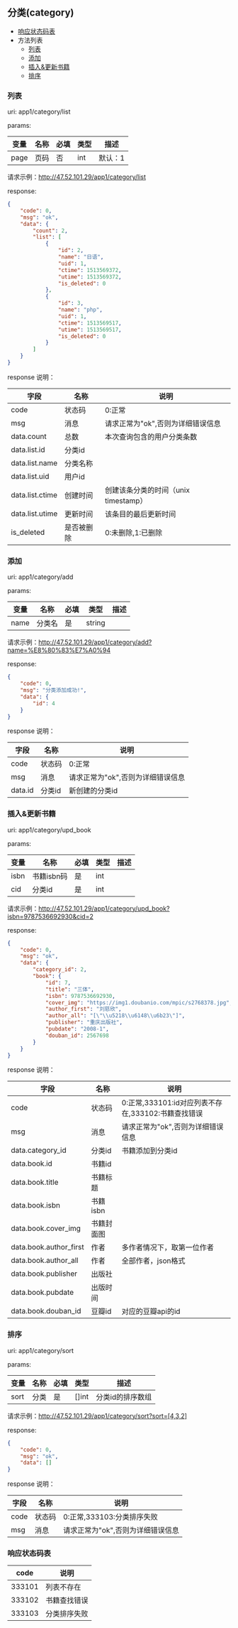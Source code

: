 ## 分类(category)

+ [响应状态码表](#响应状态码)
+ 方法列表
	+ [列表](#列表)
	+ [添加](#添加)
	+ [插入&更新书籍](#插入&更新书籍)
	+ [排序](#排序)

### 列表

uri: app1/category/list

params:

| 变量   | 名称   | 必填   | 类型   | 描述   |
| ---- | ---- | ---- | ---- | ---- |
| page | 页码   | 否    | int  | 默认：1 |

请求示例：http://47.52.101.29/app1/category/list

response:

```json
{
    "code": 0,
    "msg": "ok",
    "data": {
        "count": 2,
        "list": [
            {
                "id": 2,
                "name": "日语",
                "uid": 1,
                "ctime": 1513569372,
                "utime": 1513569372,
                "is_deleted": 0
            },
            {
                "id": 3,
                "name": "php",
                "uid": 1,
                "ctime": 1513569517,
                "utime": 1513569517,
                "is_deleted": 0
            }
        ]
    }
}
```

response 说明：

| 字段              | 名称    | 说明                        |
| --------------- | ----- | ------------------------- |
| code            | 状态码   | 0:正常                      |
| msg             | 消息    | 请求正常为"ok",否则为详细错误信息       |
| data.count      | 总数    | 本次查询包含的用户分类条数             |
| data.list.id    | 分类id  |                           |
| data.list.name  | 分类名称  |                           |
| data.list.uid   | 用户id  |                           |
| data.list.ctime | 创建时间  | 创建该条分类的时间（unix timestamp） |
| data.list.utime | 更新时间  | 该条目的最后更新时间                |
| is_deleted      | 是否被删除 | 0:未删除,1:已删除               |



### 添加

uri: app1/category/add

params:

| 变量   | 名称   | 必填   | 类型     | 描述   |
| ---- | ---- | ---- | ------ | ---- |
| name | 分类名  | 是    | string |      |

请求示例：http://47.52.101.29/app1/category/add?name=%E8%80%83%E7%A0%94

response:

```json
{
    "code": 0,
    "msg": "分类添加成功!",
    "data": {
        "id": 4
    }
}
```

response 说明：

| 字段      | 名称   | 说明                  |
| ------- | ---- | ------------------- |
| code    | 状态码  | 0:正常                |
| msg     | 消息   | 请求正常为"ok",否则为详细错误信息 |
| data.id | 分类id | 新创建的分类id            |



### 插入&更新书籍

uri: app1/category/upd_book

params:

| 变量   | 名称      | 必填   | 类型   | 描述   |
| ---- | ------- | ---- | ---- | ---- |
| isbn | 书籍isbn码 | 是    | int  |      |
| cid  | 分类id    | 是    | int  |      |

请求示例：http://47.52.101.29/app1/category/upd_book?isbn=9787536692930&cid=2

response:

```json
{
    "code": 0,
    "msg": "ok",
    "data": {
        "category_id": 2,
        "book": {
            "id": 7,
            "title": "三体",
            "isbn": 9787536692930,
            "cover_img": "https://img1.doubanio.com/mpic/s2768378.jpg",
            "author_first": "刘慈欣",
            "author_all": "[\"\\u5218\\u6148\\u6b23\"]",
            "publisher": "重庆出版社",
            "pubdate": "2008-1",
            "douban_id": 2567698
        }
    }
}
```

response 说明：

| 字段                     | 名称     | 说明                                  |
| ---------------------- | ------ | ----------------------------------- |
| code                   | 状态码    | 0:正常,333101:id对应列表不存在,333102:书籍查找错误 |
| msg                    | 消息     | 请求正常为"ok",否则为详细错误信息                 |
| data.category_id       | 分类id   | 书籍添加到分类id                           |
| data.book.id           | 书籍id   |                                     |
| data.book.title        | 书籍标题   |                                     |
| data.book.isbn         | 书籍isbn |                                     |
| data.book.cover_img    | 书籍封面图  |                                     |
| data.book.author_first | 作者     | 多作者情况下，取第一位作者                       |
| data.book.author_all   | 作者     | 全部作者，json格式                         |
| data.book.publisher    | 出版社    |                                     |
| data.book.pubdate      | 出版时间   |                                     |
| data.book.douban_id    | 豆瓣id   | 对应的豆瓣api的id                         |


### 排序
uri: app1/category/sort

params:

| 变量 | 名称 | 必填 |  类型 |       描述       |
| ---- | ---- | ---- | ----- | ---------------- |
| sort | 分类 | 是   | []int | 分类id的排序数组 |

请求示例：http://47.52.101.29/app1/category/sort?sort=[4,3,2]

response:

```json
{
    "code": 0,
    "msg": "ok",
    "data": []
}
```

response 说明：

| 字段 |  名称  |                说明               |
| ---- | ------ | --------------------------------- |
| code | 状态码 | 0:正常,333103:分类排序失败        |
| msg  | 消息   | 请求正常为"ok",否则为详细错误信息 |



### 响应状态码表

|  code  |     说明     |
| ------ | ------------ |
| 333101 | 列表不存在   |
| 333102 | 书籍查找错误 |
| 333103 | 分类排序失败 |
